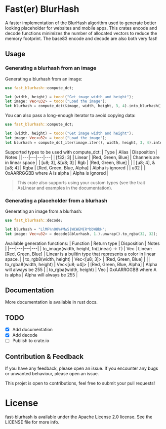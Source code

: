 # Fast(er) BlurHash

A faster implementation of the BlurHash algorithm used to generate better
looking placeholder for websites and mobile apps. This crates encode and decode
functions minimizes the number of allocated vectors to reduce the memory footprint.
The base83 encode and decode are also both very fast!

## Usage

### Generating a blurhash from an image

Generating a blurhash from an image:
```rust
use fast_blurhash::compute_dct;

let (width, height) = todo!("Get image width and height");
let image: Vec<u32> = todo!("Load the image");
let blurhash = compute_dct(&image, width, height, 3, 4).into_blurhash();
```

You can also pass a long-enough iterator to avoid copying data:
```rust
use fast_blurhash::compute_dct;

let (width, height) = todo!("Get image width and height");
let image: Vec<u32> = todo!("Load the image");
let blurhash = compute_dct_iter(image.iter(), width, height, 3, 4).into_blurhash();
```

Supported types to be used with compute_dct:
| Type | Alias | Disposition | Notes |
|---|---|---|---|
| [f32; 3] | Linear | [Red, Green, Blue] | Channels are in linear space |
| [u8; 3], &[u8; 3] | Rgb | [Red, Green, Blue] |  |
| [u8; 4], &[u8; 4] | Rgba | [Red, Green, Blue, Alpha] | Alpha is ignored |
| u32 |  | 0xAARRGGBB where A is alpha | Alpha is ignored |

> This crate also supports using your custom types (see the trait AsLinear and
> examples in the documentation).

### Generating a placeholder from a blurhash

Generating an image from a blurhash:
```rust
use fast_blurhash::decode;

let blurhash = "LlMF%n00%#MwS|WCWEM{R*bbWBbH";
let image: Vec<u32> = decode(&blurhash, 1.).unwrap().to_rgba(32, 32);
```

Available generation functions:
| Function | Return type | Disposition | Notes |
|---|---|---|---|
| to_image<T>(width, height, fn(Linear) -> T) | Vec<T> | Linear: [Red, Green, Blue] | Linear is a builtin type that represents a color in linear space. |
| to_rgb8(width, height) | Vec<[u8; 3]> | [Red, Green, Blue] |  |
| to_rgba8(width, height) | Vec<[u8; u4]> | [Red, Green, Blue, Alpha] | Alpha will always be 255 |
| to_rgba(width, height) | Vec<u32> | 0xAARRGGBB where A is alpha | Alpha will always be 255 |

## Documentation

More documentation is available in rust docs.

## TODO

- [x] Add documentation
- [x] Add decode
- [ ] Publish to crate.io

## Contribution & Feedback

If you have any feedback, please open an issue. If you encounter any bugs or unwanted behaviour, please open an issue.

This projet is open to contributions, feel free to submit your pull requests!

# License

fast-blurhash is available under the Apache License 2.0 license. See the LICENSE file for more info.
